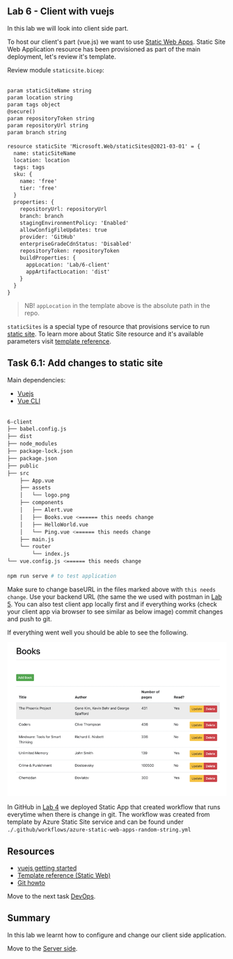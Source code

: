 ## Lab 6 - Client with vuejs

In this lab we will look into client side part.

To host our client's part (vue.js) we want to use [Static Web Apps](https://azure.microsoft.com/en-us/services/app-service/static/#overview). Static Site Web Application resource has been provisioned as part of the main deployment, let's review it's template.

Review module `staticsite.bicep`:

```bicep

param staticSiteName string
param location string
param tags object
@secure()
param repositoryToken string
param repositoryUrl string
param branch string

resource staticSite 'Microsoft.Web/staticSites@2021-03-01' = {
  name: staticSiteName
  location: location
  tags: tags
  sku: {
    name: 'free'
    tier: 'free'
  }
  properties: {
    repositoryUrl: repositoryUrl
    branch: branch
    stagingEnvironmentPolicy: 'Enabled'
    allowConfigFileUpdates: true
    provider: 'GitHub'
    enterpriseGradeCdnStatus: 'Disabled'
    repositoryToken: repositoryToken
    buildProperties: {
      appLocation: 'Lab/6-client'
      appArtifactLocation: 'dist'
    }
  }
}

```

> NB! `appLocation` in the template above is the absolute path in the repo.

`staticSites` is a special type of resource that provisions service to run [static site](https://erudinsky.com/2022/01/07/static-web-site-on-azure-with-azure-devops-and-bicep/). To learn more about Static Site resource and it's available parameters visit [template reference](https://docs.microsoft.com/en-us/azure/templates/microsoft.web/staticsites?tabs=bicep).

## Task 6.1: Add changes to static site

Main dependencies:

* [Vuejs](https://vuejs.org/) 
* [Vue CLI](https://cli.vuejs.org/)

```bash 

6-client
├── babel.config.js
├── dist
├── node_modules
├── package-lock.json
├── package.json
├── public
├── src
    ├── App.vue
    ├── assets
    │   └── logo.png
    ├── components
    │   ├── Alert.vue
    │   ├── Books.vue <====== this needs change
    │   ├── HelloWorld.vue
    │   └── Ping.vue <====== this needs change
    ├── main.js
    └── router
        └── index.js
└── vue.config.js <====== this needs change

npm run serve # to test application

```

Make sure to change baseURL in the files marked above with `this needs change`. Use your backend URL (the same the we used with postman in [Lab 5](5-Server-side.md). You can also test client app locally first and if everything works (check your client app via browser to see similar as below image) commit changes and push to git.

If everything went well you should be able to see the following.

![vuejs](../.attachments/6-client-vuejs.png)

In GitHub in [Lab 4](4-Prepare-database.md) we deployed Static App that created workflow that runs everytime when there is change in git. The workflow was created from template by Azure Static Site service and can be found under `./.github/workflows/azure-static-web-apps-random-string.yml`

## Resources

* [vuejs getting started](https://v1.vuejs.org/guide/)
* [Template reference (Static Web)](https://docs.microsoft.com/en-us/azure/templates/microsoft.web/staticsites?tabs=bicep)
* [Git howto](https://githowto.com/)

Move to the next task [DevOps](7-DevOps.md).

## Summary

In this lab we learnt how to configure and change our client side application.


Move to the [Server side](5-Server-side.md).